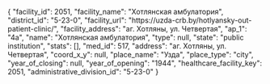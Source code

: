 {
    "facility_id": 2051,
    "facility_name": "Хотлянская амбулатория",
    "district_id": "5-23-0",
    "facility_url": "https:\/\/uzda-crb.by\/hotlyansky-out-patient-clinic\/",
    "facility_address": "аг. Хотляны, ул. Четвертая",
    "ap_1": "4а",
    "name": "Хотлянская амбулатория",
    "type": null,
    "state": "public institution",
    "stats": [],
    "med_id": 517,
    "address": "аг. Хотляны, ул. Четвертая",
    "coord_x_y": null,
    "place_name": "Узда",
    "place_type": "city",
    "year_of_closing": null,
    "year_of_opening": "1944",
    "healthcare_facility_key": 2051,
    "administrative_division_id": "5-23-0"
}